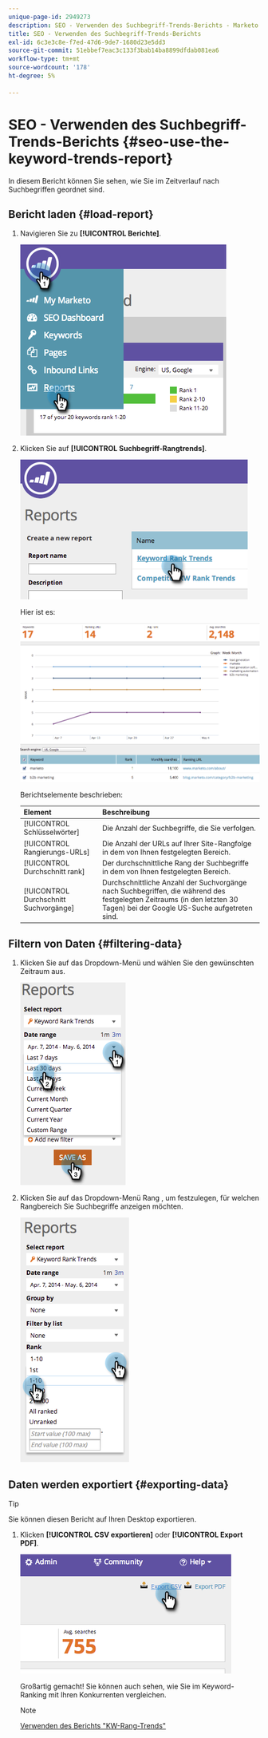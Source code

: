 ```yaml
---
unique-page-id: 2949273
description: SEO - Verwenden des Suchbegriff-Trends-Berichts - Marketo Docs - Produktdokumentation
title: SEO - Verwenden des Suchbegriff-Trends-Berichts
exl-id: 6c3e3c8e-f7ed-47d6-9de7-1680d23e5dd3
source-git-commit: 51ebbef7eac3c133f3bab14ba8899dfdab081ea6
workflow-type: tm+mt
source-wordcount: '178'
ht-degree: 5%

---
```


# SEO - Verwenden des Suchbegriff-Trends-Berichts {#seo-use-the-keyword-trends-report}

In diesem Bericht können Sie sehen, wie Sie im Zeitverlauf nach Suchbegriffen geordnet sind.

## Bericht laden {#load-report}

1. Navigieren Sie zu **[!UICONTROL Berichte]**.

   ![](assets/image2014-9-18-14-3a12-3a18.png)

1. Klicken Sie auf **[!UICONTROL Suchbegriff-Rangtrends]**.

   ![](assets/image2014-9-18-14-3a13-3a14.png)

   Hier ist es:

   ![](assets/image2014-9-18-14-3a13-3a22.png)

   Berichtselemente beschrieben:

   | Element | Beschreibung |
   |---|---|
   | [!UICONTROL Schlüsselwörter] | Die Anzahl der Suchbegriffe, die Sie verfolgen. |
   | [!UICONTROL Rangierungs-URLs] | Die Anzahl der URLs auf Ihrer Site-Rangfolge in dem von Ihnen festgelegten Bereich. |
   | [!UICONTROL Durchschnitt rank] | Der durchschnittliche Rang der Suchbegriffe in dem von Ihnen festgelegten Bereich. |
   | [!UICONTROL Durchschnitt Suchvorgänge] | Durchschnittliche Anzahl der Suchvorgänge nach Suchbegriffen, die während des festgelegten Zeitraums (in den letzten 30 Tagen) bei der Google US-Suche aufgetreten sind. |

## Filtern von Daten {#filtering-data}

1. Klicken Sie auf das Dropdown-Menü und wählen Sie den gewünschten Zeitraum aus.

   ![](assets/image2014-9-18-14-3a13-3a40.png)

1. Klicken Sie auf das Dropdown-Menü Rang , um festzulegen, für welchen Rangbereich Sie Suchbegriffe anzeigen möchten.

   ![](assets/image2014-9-18-14-3a13-3a57.png)

## Daten werden exportiert {#exporting-data}

>[!TIP]
>
>Sie können diesen Bericht auf Ihren Desktop exportieren.

1. Klicken **[!UICONTROL CSV exportieren]** oder **[!UICONTROL Export PDF]**.

   ![](assets/image2014-9-18-14-3a14-3a46.png)

   Großartig gemacht! Sie können auch sehen, wie Sie im Keyword-Ranking mit Ihren Konkurrenten vergleichen.

   >[!NOTE]
   >
   >[Verwenden des Berichts &quot;KW-Rang-Trends&quot;](/help/marketo/product-docs/additional-apps/seo/reports/seo-use-the-competitor-kw-trends-report.md)
